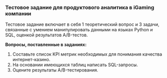 ### Тестовое задание для продуктового аналитика в iGaming компании

Тестовое задание включает в себя 1 теоретический вопрос и 3 задачи, связанные с умением манипулировать данными на языках Python и SQL, оценкой результатов A/B-тестов.

**Вопросы, поставленные в заданиях:**
1. Составьте список KPI метрик необходимых для понимания качества интернет-казино.
2. На основании имеющихся таблиц написать SQL-запросы.
3. Оцените результаты A/B-тестирования.
